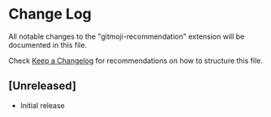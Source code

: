 # Change Log
All notable changes to the "gitmoji-recommendation" extension will be documented in this file.

Check [Keep a Changelog](http://keepachangelog.com/) for recommendations on how to structure this file.

## [Unreleased]
- Initial release